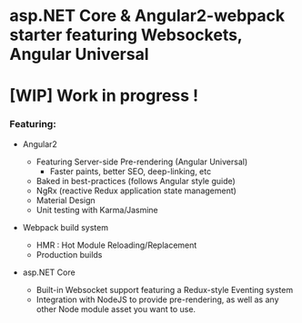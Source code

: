 # asp.NET Core & Angular2-webpack starter featuring Websockets, Angular Universal

# [WIP] Work in progress !

### Featuring:

- Angular2
  - Featuring Server-side Pre-rendering (Angular Universal)
	- Faster paints, better SEO, deep-linking, etc
  - Baked in best-practices (follows Angular style guide)
  - NgRx (reactive Redux application state management)
  - Material Design
  - Unit testing with Karma/Jasmine

- Webpack build system
  - HMR : Hot Module Reloading/Replacement 
  - Production builds

- asp.NET Core
  - Built-in Websocket support featuring a Redux-style Eventing system
  - Integration with NodeJS to provide pre-rendering, as well as any other Node module asset you want to use.

